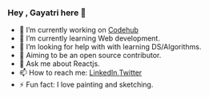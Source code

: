 ### Hey , Gayatri here 👋

- 🔭 I’m currently working on [Codehub](https://github.com/gayatrivjoshi/codehub-cshtn-08)
- 🌱 I’m currently learning Web development.
- 🤔 I’m looking for help with with learning DS/Algorithms.
- 👯 Aiming to be an open source contributor.
- 💬 Ask me about Reactjs.
- 📫 How to reach me: [LinkedIn](https://www.linkedin.com/in/gayatri-joshi-5822ab214/),[Twitter](https://twitter.com/Gayatrijoshi02)
- ⚡ Fun fact: I love painting and sketching.

